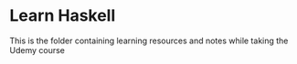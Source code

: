 # Learn Haskell

This is the folder containing learning resources and notes while taking the Udemy course

